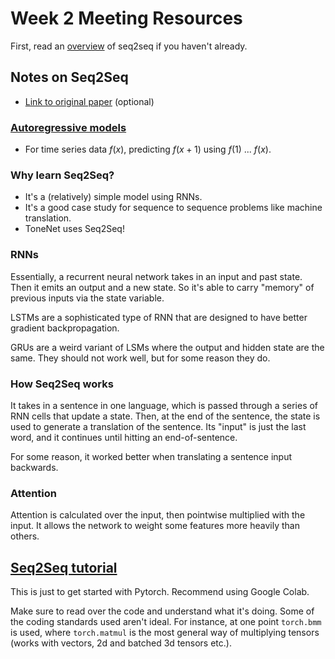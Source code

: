 # Week 2 Meeting Resources

First, read an [overview](https://medium.com/@devnag/seq2seq-the-clown-car-of-deep-learning-f88e1204dac3) of seq2seq if you haven't already.

## Notes on Seq2Seq

- [Link to original paper](https://arxiv.org/pdf/1409.3215.pdf) (optional)

### [Autoregressive models](https://www.investopedia.com/terms/a/autoregressive.asp)

- For time series data $f(x)$, predicting $f(x + 1)$ using $f(1)$ ... $f(x)$.

### Why learn Seq2Seq?

- It's a (relatively) simple model using RNNs.
- It's a good case study for sequence to sequence problems like machine translation.
- ToneNet uses Seq2Seq!

### RNNs

Essentially, a recurrent neural network takes in an input and past state. Then it emits an output and a new state. So it's able to carry "memory" of previous inputs via the state variable.

LSTMs are a sophisticated type of RNN that are designed to have better gradient backpropagation.

GRUs are a weird variant of LSMs where the output and hidden state are the same. They should not work well, but for some reason they do.

### How Seq2Seq works

It takes in a sentence in one language, which is passed through a series of RNN cells that update a state. Then, at the end of the sentence, the state is used to generate a translation of the sentence. Its "input" is just the last word, and it continues until hitting an end-of-sentence.

For some reason, it worked better when translating a sentence input backwards.

### Attention

Attention is calculated over the input, then pointwise multiplied with the input. It allows the network to weight some features more heavily than others.

## [Seq2Seq tutorial](https://pytorch.org/tutorials/intermediate/seq2seq_translation_tutorial.html)

This is just to get started with Pytorch. Recommend using Google Colab.

Make sure to read over the code and understand what it's doing. Some of the coding standards used aren't ideal. For instance, at one point `torch.bmm` is used, where `torch.matmul` is the most general way of multiplying tensors (works with vectors, 2d and batched 3d tensors etc.).
